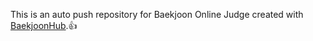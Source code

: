 This is an auto push repository for Baekjoon Online Judge created with [BaekjoonHub](https://github.com/BaekjoonHub/BaekjoonHub).👍
 
 
